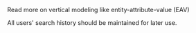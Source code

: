 Read more on vertical modeling like entity-attribute-value (EAV)

All users' search history should be maintained for later use.
